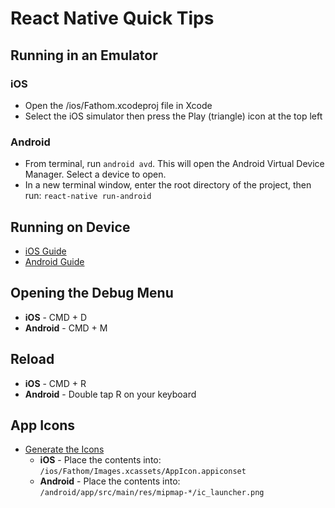# React Native Quick Tips

## Running in an Emulator

### iOS

- Open the /ios/Fathom.xcodeproj file in Xcode
- Select the iOS simulator then press the Play (triangle) icon at the top left

### Android

- From terminal, run `android avd`. This will open the Android Virtual Device Manager. Select a device to open.
- In a new terminal window, enter the root directory of the project, then run: `react-native run-android`

## Running on Device

- [iOS Guide](https://facebook.github.io/react-native/docs/running-on-device-ios.html)
- [Android Guide](https://facebook.github.io/react-native/docs/running-on-device-android.html)

## Opening the Debug Menu

- **iOS** - CMD + D
- **Android** - CMD + M

## Reload

- **iOS** - CMD + R
- **Android** - Double tap R on your keyboard

## App Icons

- [Generate the Icons](https://makeappicon.com/)
  - **iOS** - Place the contents into: `/ios/Fathom/Images.xcassets/AppIcon.appiconset`
  - **Android** - Place the contents into: `/android/app/src/main/res/mipmap-*/ic_launcher.png`
